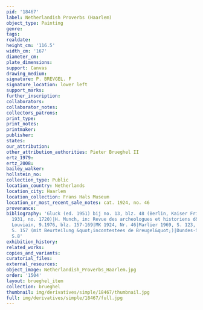 ```yaml
---
pid: '18467'
label: Netherlandish Proverbs (Haarlem)
object_type: Painting
genre: 
tags: 
realdate: 
height_cm: '116.5'
width_cm: '167'
diameter_cm: 
plate_dimensions: 
support: Canvas
drawing_medium: 
signature: P. BREVGEL. F
signature_location: lower left
support_marks: 
further_inscription: 
collaborators: 
collaborator_notes: 
collectors_patrons: 
print_type: 
print_notes: 
printmaker: 
publisher: 
states: 
our_attribution: 
other_attribution_authorities: Pieter Brueghel II
ertz_1979: 
ertz_2008: 
bailey_walker: 
hollstein_no: 
collection_type: Public
location_country: Netherlands
location_city: Haarlem
location_collection: Frans Hals Museum
location_or_most_recent_sale_notes: cat. 1924, no. 46
provenance: 
bibliography: 'Gluck (ed. 1951) bij no. 13, blz. 48 (Berlin, Kaiser Friedrich Museum|cat.
  1931, no. 1720)|H. Munch, in: Revue des archeologues et historiens d&apos;art de
  Louviain, 9.1976, blz. 157-169|MK 1924, Nr. 46|Marlier 1969, S. 123, N. 3|Mund 1976,
  S. 157 (mit Beurteilung &quot;incontestees de Breugel&quot;)|Dundes-Stibbe 1981,
  S.8'
exhibition_history: 
related_works: 
copies_and_variants: 
curatorial_files: 
external_resources: 
object_image: Netherlandish_Proverbs_Haarlem.jpg
order: '1504'
layout: brueghel_item
collection: brueghel
thumbnail: img/derivatives/simple/18467/thumbnail.jpg
full: img/derivatives/simple/18467/full.jpg
---
```

